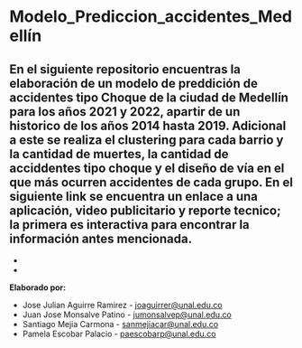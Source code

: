 # Modelo_Prediccion_accidentes_Medellín
En el siguiente repositorio encuentras la elaboración de un modelo de preddición de accidentes tipo Choque de la ciudad de Medellín para los años 2021 y 2022, apartir de un historico de los años 2014 hasta 2019. Adicional a este se realiza el clustering para cada barrio y la cantidad de muertes, la cantidad de acciddentes tipo choque y el diseño de vía en el que más ocurren accidentes de cada grupo. 
En el siguiente link se encuentra un enlace a una aplicación, video publicitario y reporte tecnico; la primera es interactiva para encontrar la información antes mencionada.
- 
- 
- 
**Elaborado por:**
- Jose Julian Aguirre Ramirez - joaguirrer@unal.edu.co
- Juan Jose Monsalve Patino - jumonsalvep@unal.edu.co
- Santiago Mejia Carmona - sanmejiacar@unal.edu.co
- Pamela Escobar Palacio - paescobarp@unal.edu.co
 
